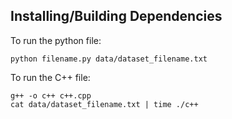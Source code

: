 ## Installing/Building Dependencies



To run the python file:
```
python filename.py data/dataset_filename.txt
```

To run the C++ file:
```
g++ -o c++ c++.cpp
cat data/dataset_filename.txt | time ./c++
```
